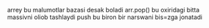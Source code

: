 arrey bu malumotlar bazasi desak boladi 
arr.pop() bu oxiridagi bitta massivni oliob tashlaydi
push bu biron bir narswani bis=zga jonatadi
